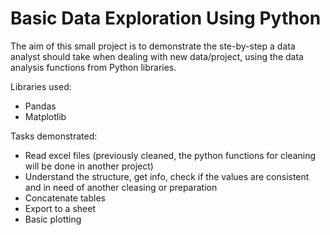 # Basic Data Exploration Using Python

The aim of this small project is to demonstrate the ste-by-step a data analyst should take when dealing with new data/project, using the data analysis functions from Python libraries.

Libraries used:
 - Pandas
 - Matplotlib
 
Tasks demonstrated:
- Read excel files (previously cleaned, the python functions for cleaning will be done in another project)
- Understand the structure, get info, check if the values are consistent and in need of another cleasing or preparation
- Concatenate tables
- Export to a sheet
- Basic plotting
